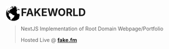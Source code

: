 # <img src="/public/fakeworld3.webp" width="40" align="left"> FAKEWORLD

> NextJS Implementation of Root Domain Webpage/Portfolio
> 
> Hosted Live @ **[fake.fm](https://fake.fm)**